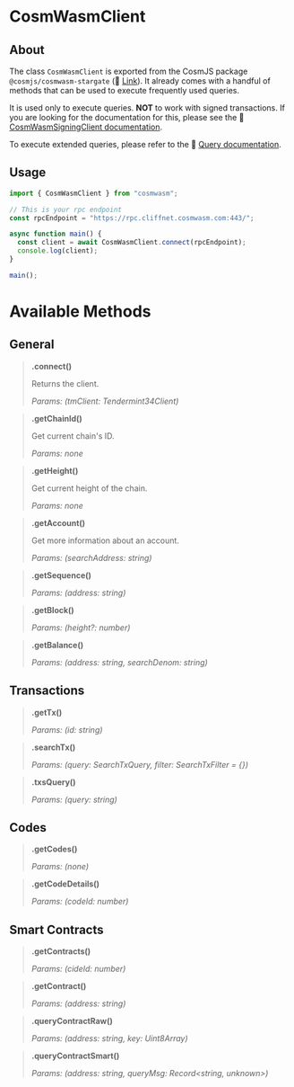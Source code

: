 # CosmWasmClient

## About
The class `CosmWasmClient` is exported from the CosmJS package `@cosmjs/cosmwasm-stargate` (🔗 [Link](https://github.com/cosmos/cosmjs/tree/main/packages/cosmwasm-stargate)).  It already comes with a handful of methods that can be used to execute frequently used queries.

It is used only to execute queries. **NOT** to work with signed transactions. If you are looking for the documentation for this, please see the 🔗 [CosmWasmSigningClient documentation](/docs/clients/CosmWasmSigningClient.md).

To execute extended queries, please refer to the 🔗 [Query documentation](/docs/queries/overview.md).

## Usage

```ts
import { CosmWasmClient } from "cosmwasm";

// This is your rpc endpoint
const rpcEndpoint = "https://rpc.cliffnet.cosmwasm.com:443/";

async function main() {
  const client = await CosmWasmClient.connect(rpcEndpoint);
  console.log(client);
}

main();
```

# Available Methods

## General
>**.connect()**
>
> Returns the client.
>
>*Params: (tmClient: Tendermint34Client)*

>**.getChainId()**
>
> Get current chain's ID.
>
>*Params: none*

>**.getHeight()**
>
> Get current height of the chain.
>
>*Params: none*

>**.getAccount()**
>
> Get more information about an account.
>
>*Params: (searchAddress: string)*

>**.getSequence()**
>
>*Params: (address: string)*

>**.getBlock()**
>
>*Params: (height?: number)*

>**.getBalance()**
>
>*Params: (address: string, searchDenom: string)*


## Transactions

>**.getTx()**
>
>*Params: (id: string)*

>**.searchTx()**
>
>*Params: (query: SearchTxQuery, filter: SearchTxFilter = {})*

>**.txsQuery()**
>
>*Params: (query: string)*

## Codes

>**.getCodes()**
>
>*Params: (none)*

>**.getCodeDetails()**
>
>*Params: (codeId: number)*

## Smart Contracts

>**.getContracts()**
>
>*Params: (cideId: number)*

>**.getContract()**
>
>*Params: (address: string)*

>**.queryContractRaw()**
>
>*Params: (address: string, key: Uint8Array)*

>**.queryContractSmart()**
>
>*Params: (address: string, queryMsg: Record<string, unknown>)*


